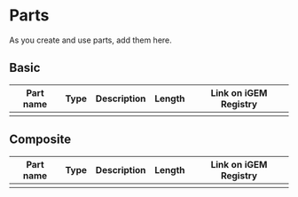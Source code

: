 # Parts

As you create and use parts, add them here.

## Basic

| Part name | Type | Description | Length | Link on iGEM Registry |
| --------- | ---- | ----------- | ------ | --------------------- |
|           |      |             |        |                       |

## Composite

| Part name | Type | Description | Length | Link on iGEM Registry |
| --------- | ---- | ----------- | ------ | --------------------- |
|           |      |             |        |                       |
